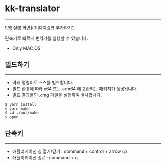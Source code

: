 # kk-translator

---

![앱 실행 화면]('이미지링크 추가하기')

단축키로 빠르게 번역기를 실행할 수 있습니다. 

- Only MAC OS

## 빌드하기

---

- 아래 명령어로 소스를 빌드합니다.
- 빌드 환경에 따라 x64 또는 arm64 에 호환되는 패키지가 생성됩니다.
- 빌드 결과물인 .dmg 파일을 실행하여 설치합니다.
```
$ yarn install
$ yarn make
$ cd ./out/make
$ open .
```

## 단축키

---

- 애플리케이션 창 열기/닫기 : command + control + arrow up
- 애플리케이션 종료 : command + q